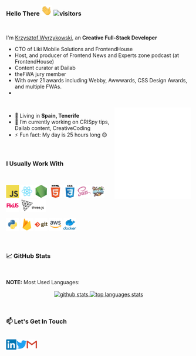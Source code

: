 ### Hello There <img src="https://raw.githubusercontent.com/krzysztofWyrzykowski/krzysztofWyrzykowski/main/icons/wave.gif" width="30px"> ![visitors](https://visitor-badge.glitch.me/badge?page_id=KrzysztofWyrzykowski.KrzysztofWyrzykowski)

<br/>

I'm [Krzysztof Wyrzykowski](https://www.linkedin.com/in/krzysztof-wyrzykowski-12257169/), an **Creative Full-Stack Developer**
- CTO of Liki Mobile Solutions and FrontendHouse
- Host, and producer of Frontend News and Experts zone podcast (at FrontendHouse)
- Content curator at Dailab
- theFWA jury member
- With over 21 awards including Webby, Awwwards, CSS Design Awards, and multiple FWAs.
-
<br/>
<img align="right" alt="coding User Image" src="https://raw.githubusercontent.com/krzysztofWyrzykowski/krzysztofWyrzykowski/main/icons/surfer.svg" height="250" />

- 📌 Living in **Spain, Tenerife**
- 🔭 I’m currently working on CRISpy tips, Dailab content, CreativeCoding
- ⚡ Fun fact: My day is 25 hours long 😊

<br/>

### I Usually Work With

<br/>

<code><img height="35" src="https://raw.githubusercontent.com/github/explore/80688e429a7d4ef2fca1e82350fe8e3517d3494d/topics/javascript/javascript.png"></code>
<code><img height="35" src="https://raw.githubusercontent.com/github/explore/80688e429a7d4ef2fca1e82350fe8e3517d3494d/topics/react/react.png"></code>
<code><img height="35" src="https://raw.githubusercontent.com/github/explore/80688e429a7d4ef2fca1e82350fe8e3517d3494d/topics/nodejs/nodejs.png"></code>
<code><img height="35" src="https://raw.githubusercontent.com/github/explore/80688e429a7d4ef2fca1e82350fe8e3517d3494d/topics/html/html.png"></code>
<code><img height="35" src="https://raw.githubusercontent.com/github/explore/80688e429a7d4ef2fca1e82350fe8e3517d3494d/topics/css/css.png"></code>
<code><img height="35" src="https://raw.githubusercontent.com/github/explore/80688e429a7d4ef2fca1e82350fe8e3517d3494d/topics/sass/sass.png"></code>
<code><img height="35" src="https://raw.githubusercontent.com/github/explore/80688e429a7d4ef2fca1e82350fe8e3517d3494d/topics/phaser/phaser.png"></code>
<code><img height="35" src="https://raw.githubusercontent.com/krzysztofWyrzykowski/krzysztofWyrzykowski/main/icons/pixi.png"></code>
<code><img height="35" src="https://raw.githubusercontent.com/krzysztofWyrzykowski/krzysztofWyrzykowski/main/icons/three.png"></code>

<code><img height="35" src="https://raw.githubusercontent.com/github/explore/80688e429a7d4ef2fca1e82350fe8e3517d3494d/topics/python/python.png"></code>
<code><img height="35" src="https://raw.githubusercontent.com/github/explore/80688e429a7d4ef2fca1e82350fe8e3517d3494d/topics/firebase/firebase.png"></code>
<code><img height="35" src="https://raw.githubusercontent.com/github/explore/80688e429a7d4ef2fca1e82350fe8e3517d3494d/topics/git/git.png"></code>
<code><img height="35" src="https://raw.githubusercontent.com/github/explore/80688e429a7d4ef2fca1e82350fe8e3517d3494d/topics/aws/aws.png"></code>
<code><img height="35" src="https://raw.githubusercontent.com/github/explore/80688e429a7d4ef2fca1e82350fe8e3517d3494d/topics/docker/docker.png"></code>

<br/>

### &#x1f4c8; GitHub Stats

<br/>

**NOTE:** Most Used Languages:

<p align="center">
<a href="https://github.com/krzysztofWyrzykowski">
  <img height="200px"width="55%" align="center" alt="github stats" src="https://github-readme-stats.vercel.app/api?username=krzysztofWyrzykowski&include_all_commits=true&count_private=true&show_icons=true&theme=default_repocard&hide_border=true" />
</a>
<a href="https://github.com/krzysztofWyrzykowski">
  <img height="200px" width="40%" alt="top languages stats" align="center" src="https://github-readme-stats.vercel.app/api/top-langs/?username=krzysztofWyrzykowski&langs_count=8&layout=compact&theme=default_repocard&hide_border=true" />
</a>
</p>

<br/>

### 📫 Let's Get In Touch

<br/>

<a href='https://www.linkedin.com/in/krzysztof-wyrzykowski-12257169/'>
<img align="left" alt="KW Linkedin" width="28" src="https://raw.githubusercontent.com/krzysztofWyrzykowski/krzysztofWyrzykowski/main/icons/linkedin.svg" />
</a>

<a href='https://twitter.com/kWyrzykowski'>
<img align="left" alt="KW Twitter" width="28" src="https://raw.githubusercontent.com/krzysztofWyrzykowski/krzysztofWyrzykowski/main/icons/twitter.svg" />
</a>

<a href="mailto:krzysztof.wyrzykowski1989@gmail.com">
<img align="left" width="28" alt="Sagar Choudhary Mail" src="https://raw.githubusercontent.com/krzysztofWyrzykowski/krzysztofWyrzykowski/main/icons/gmail.svg" />
</a>

